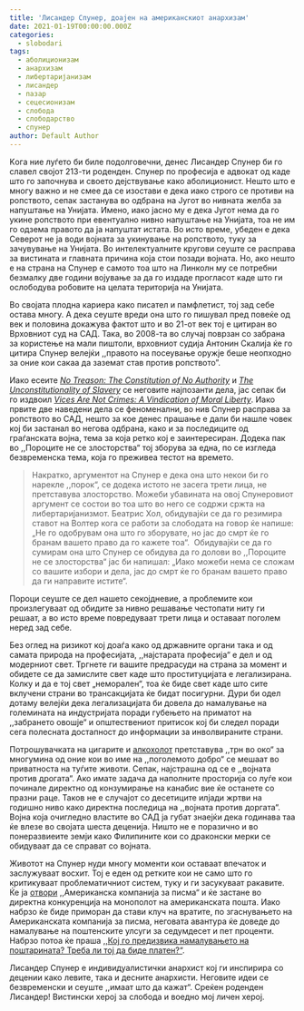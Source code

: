 ```yaml
---
title: 'Лисандер Спунер, доаjен на американскиот анархизам'
date: 2021-01-19T00:00:00.000Z
categories:
  - slobodari
tags:
  - аболиционизам
  - анархизам
  - либертаријанизам
  - лисандер
  - пазар
  - сецесионизам
  - слобода
  - слободарство
  - спунер
author: Default Author
---
```


Kога ние луѓето би биле подoлговечни, денес Лисандер Спунер би го славел својот 213-ти роденден. Спунер по професија е адвокат од каде што го започнува и своето дејствување како аболиционист. Нешто што е многу важно и не смее да се изостави е дека иако строго се противи на ропството, сепак застанува во одбрана на Југот во нивната желба за напуштање на Унијата. Имено, иако јасно му е дека Југот нема да го укине ропството при евентуално нивно напуштање на Унијата, тоа не им го одзема правото да ја напуштат истата. Во исто време, убеден е дека Северот не ја води војната за укинување на ропството, туку за зачувување на Унијата. Во интелектуалните кругови сеуште се расправа за вистината и главната причина која стои позади војната. Но, ако нешто е на страна на Спунер е самото тоа што на Линколн му се потребни безмалку две години војување за да го издаде прогласот каде што ги ослободува робовите на целата територија на Унијата.

Во својата плодна кариера како писател и памфлетист, тој зад себе остава многу. А дека сеуште вреди она што го пишувал пред повеќе од век и половина докажува фактот што и во 21-от век тој е цитиран во Врховниот суд на САД. Така, во 2008-та во случај поврзан со забрана за користење на мали пиштоли, врховниот судија Антонин Скалија ќе го цитира Спунер велејќи ,,правото на посеување оружје беше неопходно за оние кои сакаа да заземат став против ропството”.

Иако есеите [](https://www.amazon.com/No-Treason-Constitution-Authority/dp/1938357000/)[_No Treason: The Constitution of No Authority_](https://files.libertyfund.org/files/2194/Spooner_1485_Bk.pdf) и [](https://www.amazon.com/Unconstitutionality-Slavery-Lysander-Spooner/dp/1508601704)[_The Unconstitutionality of Slavery_](https://oll.libertyfund.org/title/spooner-the-unconstitutionality-of-slavery-1860) се неговите најпозанти дела, јас сепак би го издвоил [](https://www.amazon.com/Vices-Are-Not-Crimes-Vindication/dp/1169197876)[_Vices Are Not Crimes: A Vindication of Moral Liberty_](https://static1.squarespace.com/static/55a3c833e4b07c31913e6eae/t/55a52368e4b0994cd9068873/1436885864688/Vices+Are+Not+Crimes.pdf). Иако првите две наведени дела се феноменални, во нив Спунер расправа за ропството во САД, нешто за кое денес прашање е дали би нашле човек кој би застанал во негова одбрана, како и за последиците од граѓанската војна, тема за која ретко кој е заинтересиран. Додека пак во ,,Пороците не се злосторства“ тој зборува за една, по се изгледа безвременска тема, која го преживеа тестот на времето. 

> Накратко, аргументот на Спунер е дека она што некои би го нарекле ,,порок“, се додека истото не засега трети лица, не претставува злосторство. Можеби убавината на овој Спунеровиот аргумент се состои во тоа што во него се содржи сржта на либертаријанизмот. Беатрис Хол, обидувајќи се да го резимира ставот на Волтер кога се работи за слободата на говор ќе напише: „Не го одобрувам она што го зборувате, но јас до смрт ќе го бранам вашето право да го кажете тоа“.  Oбидувајќи се да го сумирам она што Спунер се обидува да го долови во ,,Пороците не се злосторства“ јас би напишал: „Иако можеби нема се сложам со вашите избори и дела, јас до смрт ќе го бранам вашето право да ги направите истите“.  

Пороци сеуште се дел нашето секојдневие, а проблемите кои произлегуваат од обидите за нивно решавање честопати ниту ги решаат, а во исто време повредуваат трети лица и оставаат поголем неред зад себе. 

Без оглед на ризикот кој доаѓа како од државните органи така и од самата природа на професијата, ,,најстарата професија“ е дел и од модерниот свет. Тргнете ги вашите предрасуди на страна за момент и обидете се да замислите свет каде што проституцијата е легализирана. Колку и да е тој свет „неморален“, тоа ќе биде свет каде што сите вклучени страни во трансакцијата ќе бидат посигурни. Дури би одел дотаму велејќи дека легализацијата би довела до намалување на големината на индустријата поради губењето на приматот на ,,забрането овошје“ и општествениот притисок кој би следел поради сега полесната достапност до информации за инволвираните страни.

Потрошувачката на цигарите и [алкохолот](http://libertaniabackup.local/szo-i-alkoholot/) претставува ,,трн во око“ за многумина од оние кои во име на ,,поголемото добро“ се мешаат во приватноста на туѓите животи. Сепак, најстрашна од се е ,,војната против дрогата“. Ако имате задача да наполните просторија со луѓе кои починале директно од конзумирање на канабис вие ќе останете со празни раце. Таков не е случајот со десетиците илјади жртви на годишно ниво како директна последица на ,,војната против доргата“. Војна која очигледно властите во САД ја губат знаејќи дека годинава таа ќе влезе во својата шеста деценија. Ништо не е поразично и во понеразвиеите земји како Филипините кои со драконски мерки се обидуваат да се справат со војната.   

Животот на Спунер нуди многу моменти кои оставаат впечаток и заслужуваат восхит. Тој е еден од ретките кои не само што го критикуваат проблематичниот систем, туку и ги засукуваат ракавите. Ќе ја [отвори](https://fee.org/articles/lysander-spooner-the-anarchist-who-single-handedly-took-on-the-us-post-office/) ,,Американска компанија за писма“ и ќе застане во директна конкуренција на монополот на американската пошта. Иако набрзо ќе биде приморан да стави клуч на вратите, по згаснувањето на Американската компанија за писма, неговата авантура ќе доведе до намалување на поштенските улсуги за седумдесет и пет проценти. Набрзо потоа ќе праша [,,Кој го предизвика намалувањето на поштарината? Треба ли тој да биде платен?“](https://www.amazon.com/gp/product/B07H1H42Y8/ref=as_li_tl?ie=UTF8&camp=1789&creative=9325&creativeASIN=B07H1H42Y8&linkCode=as2&tag=feeonline-20&linkId=273816217375b7d68499b2a69225b61c).

Лисандер Спунер е индивидуалистички анархист кој ги инспирира со децении како левите, така и десните анархисти. Неговите идеи се безвременски и сеуште ,,имаат што да кажат“. Среќен роденден Лисандер! Вистински херој за слобода и воедно мој личен херој.
